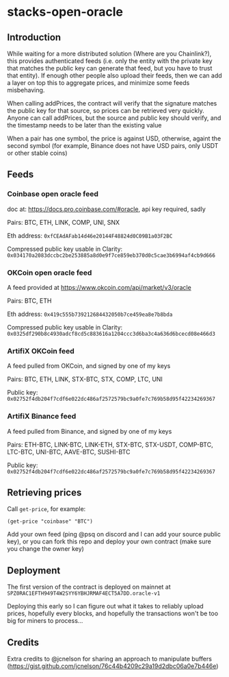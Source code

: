 # stacks-open-oracle

## Introduction
While waiting for a more distributed solution (Where are you Chainlink?), this provides authenticated feeds (i.e. only the entity with the private key that matches the public key can generate that feed, but you have to trust that entity).  If enough other people also upload their feeds, then we can add a layer on top this to aggregate prices, and minimize some feeds misbehaving.

When calling addPrices, the contract will verify that the signature matches the public key for that source, so prices can be retrieved very quickly.  Anyone can call addPrices, but the source and public key should verify, and the timestamp needs to be later than the existing value


When a pair has one symbol, the price is against USD, otherwise, againt the second symbol (for example, Binance does not have USD pairs, only USDT or other stable coins)


## Feeds

### Coinbase open oracle feed
doc at: https://docs.pro.coinbase.com/#oracle, api key required, sadly

Pairs: BTC, ETH, LINK, COMP, UNI, SNX

Eth address: `0xfCEAdAFab14d46e20144F48824d0C09B1a03F2BC`

Compressed public key usable in Clarity: `0x034170a2083dccbc2be253885a8d0e9f7ce859eb370d0c5cae3b6994af4cb9d666`

### OKCoin open oracle feed
A feed provided at https://www.okcoin.com/api/market/v3/oracle

Pairs: BTC, ETH

Eth address: `0x419c555b739212684432050b7ce459ea8e7b8bda`

Compressed public key usable in Clarity: `0x0325df290b8c4930adcf8cd5c883616a1204ccc3d6ba3c4a636d6bcecd08e466d3`

### ArtifiX OKCoin feed
A feed pulled from OKCoin, and signed by one of my keys

Pairs: BTC, ETH, LINK, STX-BTC, STX, COMP, LTC, UNI

Public key: `0x02752f4db204f7cdf6e022dc486af2572579bc9a0fe7c769b58d95f42234269367`

### ArtifiX Binance feed
A feed pulled from Binance, and signed by one of my keys

Pairs: ETH-BTC, LINK-BTC, LINK-ETH, STX-BTC, STX-USDT, COMP-BTC, LTC-BTC, UNI-BTC, AAVE-BTC, SUSHI-BTC

Public key: `0x02752f4db204f7cdf6e022dc486af2572579bc9a0fe7c769b58d95f42234269367`

## Retrieving prices
Call `get-price`, for example:
```
(get-price "coinbase" "BTC")
```

Add your own feed (ping @psq on discord and I can add your source public key), or you can fork this repo and deploy your own contract (make sure you change the owner key)

## Deployment
The first version of the contract is deployed on mainnet at `SPZ0RAC1EFTH949T4W2SYY6YBHJRMAF4ECT5A7DD.oracle-v1`

Deploying this early so I can figure out what it takes to reliably upload prices, hopefully every blocks, and hopefully the transactions won't be too big for miners to process...


## Credits
Extra credits to @jcnelson for sharing an approach to manipulate buffers (https://gist.github.com/jcnelson/76c44b4209c29a19d2dbc06a0e7b446e)
